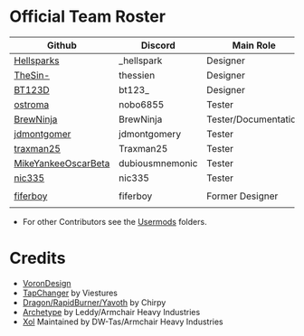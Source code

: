 # Official Team Roster

| Github   	| Discord    	| Main Role     |
|---------	|---------	|---------      |
| [Hellsparks](https://github.com/Hellsparks/) | _hellspark | Designer |
| [TheSin-](https://github.com/thesin-/) | thessien | Designer |
| [BT123D](https://github.com/bt123d/) | bt123_ | Designer |
| [ostroma](https://github.com/ostroma/) | nobo6855 | Tester |
| [BrewNinja](https://github.com/BrewNinja/) | BrewNinja | Tester/Documentation |
| [jdmontgomer](https://github.com/jdmontgomer/) | jdmontgomery | Tester |
| [traxman25](https://github.com/traxman25/) | Traxman25 | Tester |
| [MikeYankeeOscarBeta](https://github.com/MikeYankeeOscarBeta/) | dubiousmnemonic | Tester |
| [nic335](https://github.com/nic335/) | nic335 | Tester |
| | | |
| [fiferboy](https://github.com/fiferboy/) | fiferboy | Former Designer |
| | | |

* For other Contributors see the [Usermods](https://github.com/DraftShift/StealthChanger/tree/main/UserMods) folders.


# Credits

* [VoronDesign](https://github.com/VoronDesign)
* [TapChanger](https://github.com/viesturz/tapchanger) by Viestures
* [Dragon/RapidBurner/Yavoth](https://github.com/chirpy2605/voron/tree/main/V0/Dragon_Burner) by Chirpy
* [Archetype](https://github.com/Armchair-Heavy-Industries/Archetype/tree/main) by Leddy/Armchair Heavy Industries
* [Xol](https://github.com/Armchair-Heavy-Industries/Xol-Toolhead) Maintained by DW-Tas/Armchair Heavy Industries
